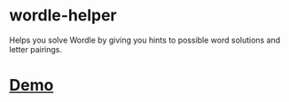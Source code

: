 # wordle-helper
Helps you solve Wordle by giving you hints to possible word solutions and letter pairings.

# [Demo](https://vivianeasley.github.io/wordle-helper/)

